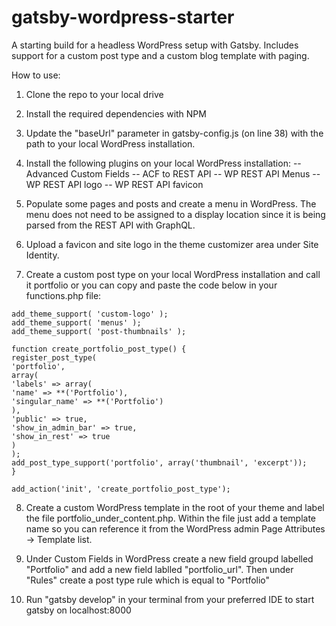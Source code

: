 # gatsby-wordpress-starter

A starting build for a headless WordPress setup with Gatsby. Includes support for a custom post type and a custom blog template with paging.

How to use:

1.  Clone the repo to your local drive

2.  Install the required dependencies with NPM

3.  Update the "baseUrl" parameter in gatsby-config.js (on line 38) with the path to your local WordPress installation.

4.  Install the following plugins on your local WordPress installation:
    -- Advanced Custom Fields
    -- ACF to REST API
    -- WP REST API Menus
    -- WP REST API logo
    -- WP REST API favicon

5.  Populate some pages and posts and create a menu in WordPress. The menu does not need to be assigned to a display location since it is being parsed from the REST API with GraphQL.

6.  Upload a favicon and site logo in the theme customizer area under Site Identity.

7.  Create a custom post type on your local WordPress installation and call it portfolio or you can copy and paste the code below in your functions.php file:

```
add_theme_support( 'custom-logo' );
add_theme_support( 'menus' );
add_theme_support( 'post-thumbnails' );

function create_portfolio_post_type() {
register_post_type(
'portfolio',
array(
'labels' => array(
'name' => **('Portfolio'),
'singular_name' => **('Portfolio')
),
'public' => true,
'show_in_admin_bar' => true,
'show_in_rest' => true
)
);
add_post_type_support('portfolio', array('thumbnail', 'excerpt'));
}

add_action('init', 'create_portfolio_post_type');
```

8. Create a custom WordPress template in the root of your theme and label the file portfolio_under_content.php. Within the file just add a template name so you can reference it from the WordPress admin Page Attributes -> Template list.

9. Under Custom Fields in WordPress create a new field groupd labelled "Portfolio" and add a new field lablled "portfolio_url". Then under "Rules" create a post type rule which is equal to "Portfolio"

10. Run "gatsby develop" in your terminal from your preferred IDE to start gatsby on localhost:8000
